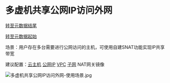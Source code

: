 # **多虚机共享公网IP访问外网**

[转至元数据结尾](http://cf.jd.com/pages/viewpage.action?pageId=96004424#page-metadata-end)

[转至元数据起始](http://cf.jd.com/pages/viewpage.action?pageId=96004424#page-metadata-start)

场景：用户存在多台需要进行公网访问的主机，可使用自建SNAT功能实现IP共享带宽

建议配置：[云主机](http://console.jcloud.com/host/compute/list) [公网IP](http://console.jcloud.com/host/pip/list) [VPC](http://console.jcloud.com/host/vpc/list) [子网](http://console.jcloud.com/host/subnet/list) NAT网关镜像

![多虚机共享公网IP访问外网-使用场景.jpg](https://img1.jcloudcs.com/cms/fb99d5df-b707-445e-805c-c1faae29381d20170921140528.jpg)